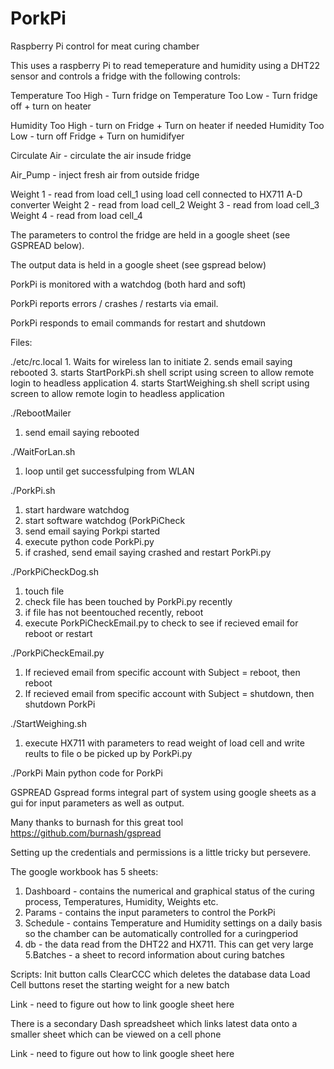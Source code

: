 # PorkPi
Raspberry Pi control for meat curing chamber

This uses a raspberry Pi to read temeperature and humidity using a DHT22 sensor and controls a fridge with the following controls:

  Temperature Too High - Turn fridge on
  Temperature Too Low - Turn fridge off + turn on heater
  
  Humidity Too High - turn on Fridge + Turn on heater if needed
  Humidity Too Low - turn off Fridge + Turn on humidifyer
  
  Circulate Air - circulate the air insude fridge
  
  Air_Pump - inject fresh air from outside fridge
  
  Weight 1 - read from load cell_1 using load cell connected to HX711 A-D converter 
  Weight 2 - read from load cell_2
  Weight 3 - read from load cell_3
  Weight 4 - read from load cell_4
  
  
  The parameters to control the fridge are held in a google sheet (see GSPREAD below).
  
  The output data is held in a google sheet (see gspread below)
  
  PorkPi is monitored with a watchdog (both hard and soft)
  
  PorkPi reports errors / crashes / restarts via email.
  
  PorkPi responds to email commands for restart and shutdown
  
  
  Files:
 
  ./etc/rc.local
    1. Waits for wireless lan to initiate
    2. sends email saying rebooted
    3. starts StartPorkPi.sh shell script using screen to allow remote login to headless application
    4. starts StartWeighing.sh shell script using screen to allow remote login to headless application
    
 ./RebootMailer
   1. send email saying rebooted
   
 ./WaitForLan.sh
   1. loop until get successfulping from WLAN
   
 ./PorkPi.sh
   1. start hardware watchdog
   2. start software watchdog (PorkPiCheck
   3. send email saying Porkpi started
   4. execute python code PorkPi.py
   5. if crashed, send email saying crashed and restart PorkPi.py
   
 ./PorkPiCheckDog.sh
   1. touch file
   2. check file has been touched by PorkPi.py recently
   3. if file has not beentouched recently, reboot
   4. execute PorkPiCheckEmail.py to check to see if recieved email for reboot or restart
   
 ./PorkPiCheckEmail.py
   1. If recieved email from specific account with Subject = reboot, then reboot
   2. If recieved email from specific account with Subject = shutdown, then shutdown PorkPi
   
 ./StartWeighing.sh
   1. execute HX711 with parameters to read weight of load cell and write reults to file o be picked up by PorkPi.py
   
 ./PorkPi
   Main python code for PorkPi
   
   
   
   GSPREAD
   Gspread forms integral part of system using google sheets as a gui for input parameters as well as output.
   
   Many thanks to burnash for this great tool
   https://github.com/burnash/gspread
   
   Setting up the credentials and permissions is a little tricky but persevere.
   
   The google workbook has 5 sheets:
   1. Dashboard - contains the numerical and graphical status of the curing process, Temperatures, Humidity, Weights etc.
   2. Params - contains the input parameters to control the PorkPi 
   3. Schedule - contains Temperature and Humidity settings on a daily basis so the chamber can be automatically controlled for a curingperiod
   4. db - the data read from the DHT22 and HX711.  This can get very large
   5.Batches - a sheet to record information about curing batches
   
   Scripts:  Init button calls ClearCCC which deletes the database data
             Load Cell buttons reset the starting weight for a new batch
   
Link  - need to figure out how to link google sheet here  
   
   There is a secondary Dash spreadsheet which links latest data onto a smaller sheet which can be viewed on a cell phone
   
Link - need to figure out how to link google sheet here  
  

